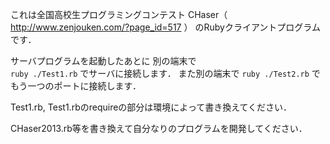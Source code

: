 これは全国高校生プログラミングコンテスト CHaser（ http://www.zenjouken.com/?page_id=517 ） のRubyクライアントプログラムです．

サーバプログラムを起動したあとに
別の端末で  
`ruby ./Test1.rb`
でサーバに接続します．
また別の端末で
`ruby ./Test2.rb`
でもう一つのポートに接続します．

Test1.rb, Test1.rbのrequireの部分は環境によって書き換えてください．

CHaser2013.rb等を書き換えて自分なりのプログラムを開発してください．  